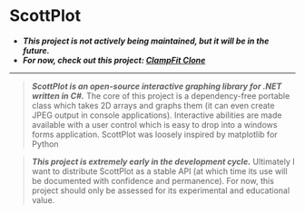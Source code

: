 # ScottPlot
* ***This project is not actively being maintained, but it will be in the future.***
* ***For now, check out this project: [ClampFit Clone](https://github.com/swharden/Csharp-Data-Visualization/tree/master/projects/18-01-15_form_drawing)***

---
> ***ScottPlot is an open-source interactive graphing library for .NET written in C#.*** The core of this project is a dependency-free portable class which takes 2D arrays and graphs them (it can even create JPEG output in console applications). Interactive abilities are made available with a user control which is easy to drop into a windows forms application. ScottPlot was loosely inspired by matplotlib for Python

> ***This project is extremely early in the development cycle.*** Ultimately I want to distribute ScottPlot as a stable API (at which time its use will be documented with confidence and permanence). For now, this project should only be assessed for its experimental and educational value.
